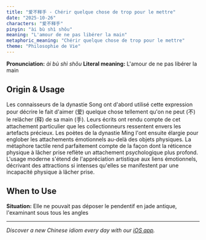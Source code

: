 ```yaml
---
title: "爱不释手 - Chérir quelque chose de trop pour le mettre"
date: "2025-10-26"
characters: "爱不释手"
pinyin: "ài bù shì shǒu"
meaning: "L'amour de ne pas libérer la main"
metaphoric_meaning: "Chérir quelque chose de trop pour le mettre"
theme: "Philosophie de Vie"
---
```


**Pronunciation:** *ài bù shì shǒu*
**Literal meaning:** L'amour de ne pas libérer la main

## Origin & Usage

Les connaisseurs de la dynastie Song ont d'abord utilisé cette expression pour décrire le fait d'aimer (爱) quelque chose tellement qu'on ne peut (不) le relâcher (释) de sa main (手). Leurs écrits ont rendu compte de cet attachement particulier que les collectionneurs ressentent envers les artefacts précieux. Les poètes de la dynastie Ming l'ont ensuite élargie pour englober les attachements émotionnels au-delà des objets physiques. La métaphore tactile rend parfaitement compte de la façon dont la réticence physique à lâcher prise reflète un attachement psychologique plus profond. L'usage moderne s'étend de l'appréciation artistique aux liens émotionnels, décrivant des attractions si intenses qu'elles se manifestent par une incapacité physique à lâcher prise.

## When to Use

**Situation:** Elle ne pouvait pas déposer le pendentif en jade antique, l'examinant sous tous les angles

---

*Discover a new Chinese idiom every day with our [iOS app](https://apps.apple.com/us/app/daily-chinese-idioms/id6740611324).*
